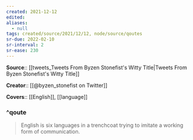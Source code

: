 ```yaml
---
created: 2021-12-12 
edited: 
aliases:
  - null
tags: created/source/2021/12/12, node/source/qoutes
sr-due: 2022-02-10
sr-interval: 2
sr-ease: 230
---
```


**Source**:: [[tweets_Tweets From Byzen Stonefist's Witty Title|Tweets From Byzen Stonefist's Witty Title]]

**Creator**:: [[@byzen_stonefist on Twitter]]

**Covers**:: [[English]], [[language]]

### ^qoute

> English is six languages in a trenchcoat trying to imitate a working form of communication.
> 
> <cite></cite>
